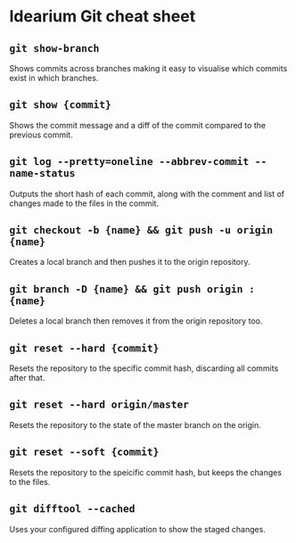 # Idearium Git cheat sheet

## `git show-branch`

Shows commits across branches making it easy to visualise which commits exist in which branches.

## `git show {commit}`

Shows the commit message and a diff of the commit compared to the previous commit.

## `git log --pretty=oneline --abbrev-commit --name-status`

Outputs the short hash of each commit, along with the comment and list of changes made to the files in the commit.

## `git checkout -b {name} && git push -u origin {name}`

Creates a local branch and then pushes it to the origin repository.

## `git branch -D {name} && git push origin :{name}`

Deletes a local branch then removes it from the origin repository too.

## `git reset --hard {commit}`

Resets the repository to the specific commit hash, discarding all commits after that.

## `git reset --hard origin/master`

Resets the repository to the state of the master branch on the origin.

## `git reset --soft {commit}`

Resets the repository to the speicific commit hash, but keeps the changes to the files.

## `git difftool --cached`

Uses your configured diffing application to show the staged changes.
